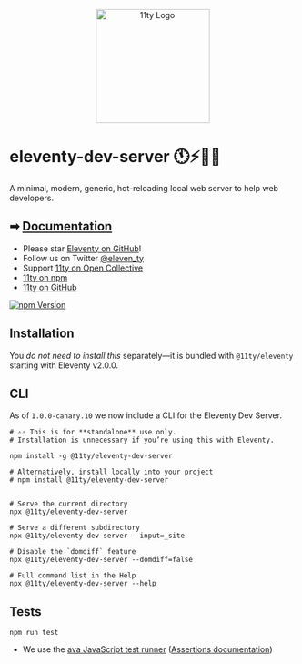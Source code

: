 <p align="center"><img src="https://www.11ty.dev/img/logo-github.svg" width="200" height="200" alt="11ty Logo"></p>

# eleventy-dev-server 🕚⚡️🎈🐀

A minimal, modern, generic, hot-reloading local web server to help web developers.

## ➡ [Documentation](https://www.11ty.dev/docs/watch-serve/#eleventy-dev-server)

- Please star [Eleventy on GitHub](https://github.com/11ty/eleventy/)!
- Follow us on Twitter [@eleven_ty](https://twitter.com/eleven_ty)
- Support [11ty on Open Collective](https://opencollective.com/11ty)
- [11ty on npm](https://www.npmjs.com/org/11ty)
- [11ty on GitHub](https://github.com/11ty)

[![npm Version](https://img.shields.io/npm/v/@11ty/eleventy-dev-server.svg?style=for-the-badge)](https://www.npmjs.com/package/@11ty/eleventy-dev-server)

## Installation

You _do not need to install this_ separately—it is bundled with `@11ty/eleventy` starting with Eleventy v2.0.0.

## CLI

As of `1.0.0-canary.10` we now include a CLI for the Eleventy Dev Server.

```
# ⚠️⚠️ This is for **standalone** use only.
# Installation is unnecessary if you’re using this with Eleventy.

npm install -g @11ty/eleventy-dev-server

# Alternatively, install locally into your project
# npm install @11ty/eleventy-dev-server


# Serve the current directory
npx @11ty/eleventy-dev-server

# Serve a different subdirectory
npx @11ty/eleventy-dev-server --input=_site

# Disable the `domdiff` feature
npx @11ty/eleventy-dev-server --domdiff=false

# Full command list in the Help
npx @11ty/eleventy-dev-server --help
```

## Tests

```
npm run test
```

- We use the [ava JavaScript test runner](https://github.com/avajs/ava) ([Assertions documentation](https://github.com/avajs/ava/blob/master/docs/03-assertions.md))
